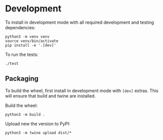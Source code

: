 # Development

To install in development mode with all required development and testing
dependencies:

    python3 -m venv venv
    source venv/bin/activate
    pip install -e '.[dev]'

To run the tests:

    ./test


## Packaging

To build the wheel, first install in development mode with `[dev]` extras. This
will ensure that build and twine are installed.

Build the wheel:

    python3 -m build .

Upload new the version to PyPI:

    python3 -m twine upload dist/*
